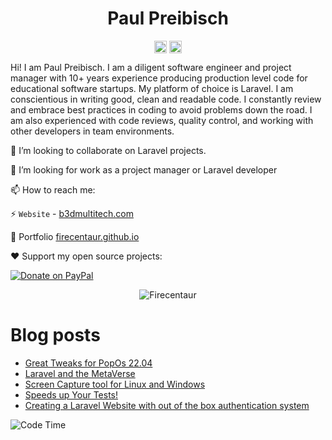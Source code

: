 <p align="center"> <h1 align="center"> Paul Preibisch</h1> </p>
<p align="center">
<a href="https://github.com/firecentaur" target="_blank"><img align="center" src="https://cdn.jsdelivr.net/npm/simple-icons@3.0.1/icons/github.svg" alt="Paul Preibisch" height="20" width="20" /></a>
<a href="https://dev.to/firecentaur" target="_blank"><img align="center" src="https://cdn.jsdelivr.net/npm/simple-icons@3.0.1/icons/blogger.svg" alt="Paul Preibisch Blog" height="20" width="20" /></a>
</p>

Hi! I am Paul Preibisch. I am a diligent software engineer and project manager with 10+ years experience producing production level code for educational software startups. My platform of choice is Laravel. I am conscientious in writing good, clean and readable code. I constantly review and embrace best practices in coding to avoid problems down the road. I am also experienced with code reviews, quality control, and working with other developers in team environments.

👯 I’m looking to collaborate on Laravel projects.

🤔 I’m looking for work as a project manager or Laravel developer

📫 How to reach me:

⚡ `Website` - [b3dmultitech.com](https://b3dmultitech.com)

💬 Portfolio [firecentaur.github.io](https://firecentaur.github.io/)

❤️ Support my open source projects:

[![Donate on PayPal](https://img.shields.io/badge/--paypal?label=PayPal&logo=PayPal&style=social)](https://www.paypal.com/donate/?hosted_button_id=TXCCMYFYVREJJ)



<p align="center">
	<img src=https://github-readme-stats.vercel.app/api?username=firecentaur&show_icons=true alt=Firecentaur />
</p>

# Blog posts
<!-- BLOG-POST-LIST:START -->
- [Great Tweaks for PopOs 22.04](https://dev.to/firecentaur/great-tweaks-for-popos-2204-404a)
- [Laravel and the MetaVerse](https://dev.to/firecentaur/laravel-and-the-metaverse-kid)
- [Screen Capture tool for Linux and Windows](https://dev.to/firecentaur/screen-capture-tool-for-linux-and-windows-5mk)
- [Speeds up Your Tests!](https://dev.to/firecentaur/schema-dump-speeds-up-tests-1635)
- [Creating a Laravel Website with out of the box authentication system](https://dev.to/firecentaur/creating-a-laravel-website-with-out-of-the-box-authentication-system-jl3)
<!-- BLOG-POST-LIST:END -->
![Code Time](https://img.shields.io/endpoint?style=flat&url=https://codetime-api.datreks.com/badge/4596?logoColor=white%26project=%26recentMS=0%26showProject=false)
